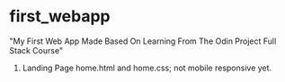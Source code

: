 # first_webapp

"My First Web App Made Based On Learning From The Odin Project Full Stack Course"

1. Landing Page
home.html and home.css; not mobile responsive yet.